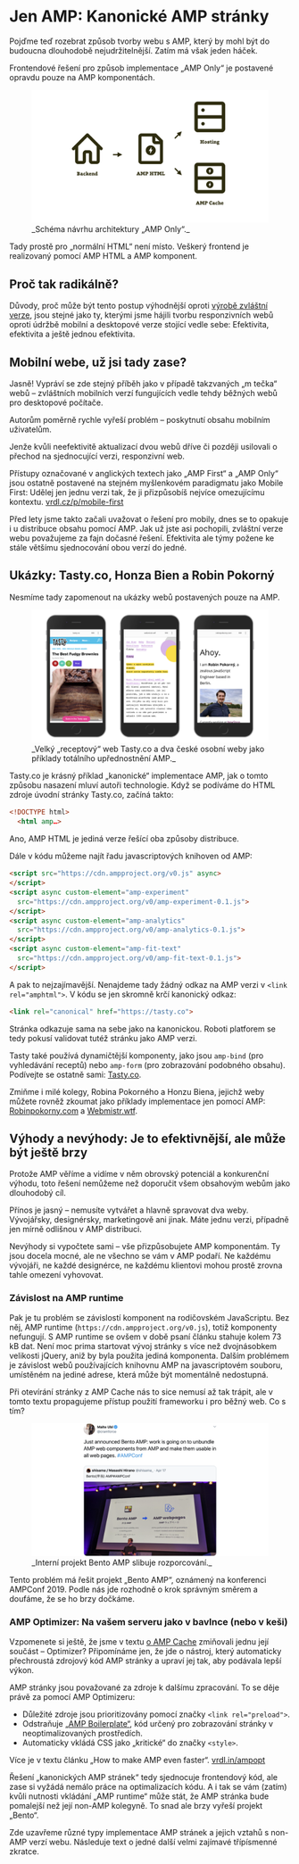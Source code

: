 # Jen AMP: Kanonické AMP stránky

Pojďme teď rozebrat způsob tvorby webu s AMP, který by mohl být do budoucna dlouhodobě nejudržitelnější. Zatím má však jeden háček.

Frontendové řešení pro způsob implementace „AMP Only“ je postavené opravdu pouze na AMP komponentách.

<figure>
<img src="../dist/images/original/vdamp/vazby-amp-first.png" alt="">
<figcaption markdown="1">
_Schéma návrhu architektury „AMP Only“._
</figcaption>
</figure>

Tady prostě pro „normální HTML“ není místo. Veškerý frontend je realizovaný pomocí AMP HTML a AMP komponent.

## Proč tak radikálně?

Důvody, proč může být tento postup výhodnější oproti [výrobě zvláštní verze](amp-implementace-extra-verze.md), jsou stejné jako ty, kterými jsme hájili tvorbu responzivních webů oproti údržbě mobilní a desktopové verze stojící vedle sebe: Efektivita, efektivita a ještě jednou efektivita.

## Mobilní webe, už jsi tady zase?

Jasně! Vypráví se zde stejný příběh jako v případě takzvaných „m tečka“ webů – zvláštních mobilních verzí fungujících vedle tehdy běžných webů pro desktopové počítače.

Autorům poměrně rychle vyřeší problém – poskytnutí obsahu mobilním uživatelům.

Jenže kvůli neefektivitě aktualizací dvou webů dříve či později usilovali o přechod na sjednocující verzi, responzivní web.

Přístupy označované v anglických textech jako „AMP First“ a „AMP Only“ jsou ostatně postavené na stejném myšlenkovém paradigmatu jako Mobile First: Udělej jen jednu verzi tak, že ji přizpůsobíš nejvíce omezujícímu kontextu. [vrdl.cz/p/mobile-first](https://www.vzhurudolu.cz/prirucka/mobile-first)

Před lety jsme takto začali uvažovat o řešení pro mobily, dnes se to opakuje i u distribuce obsahu pomocí AMP. Jak už jste asi pochopili, zvláštní verze webu považujeme za fajn dočasné řešení. Efektivita ale týmy požene ke stále většímu sjednocování obou verzí do jedné.

## Ukázky: Tasty.co, Honza Bien a Robin Pokorný

Nesmíme tady zapomenout na ukázky webů postavených pouze na AMP.

<figure>
<img src="../dist/images/original/vdamp/vazby-amp-first-ukazky.png" alt="">
<figcaption markdown="1">
_Velký „receptový“ web Tasty.co a dva české osobní weby jako příklady totálního upřednostnění AMP._
</figcaption>
</figure>

Tasty.co je krásný příklad „kanonické“ implementace AMP, jak o tomto způsobu nasazení mluví autoři technologie. Když se podíváme do HTML zdroje úvodní stránky Tasty.co, začíná takto:

```html
<!DOCTYPE html>
  <html amp…>
```

Ano, AMP HTML je jediná verze řešící oba způsoby distribuce.

Dále v kódu můžeme najít řadu javascriptových knihoven od AMP:

```html
<script src="https://cdn.ampproject.org/v0.js" async>
</script>
<script async custom-element="amp-experiment"
  src="https://cdn.ampproject.org/v0/amp-experiment-0.1.js">
</script>
<script async custom-element="amp-analytics"
  src="https://cdn.ampproject.org/v0/amp-analytics-0.1.js">
</script>
<script async custom-element="amp-fit-text"
  src="https://cdn.ampproject.org/v0/amp-fit-text-0.1.js">
</script>
```

A pak to nejzajímavější. Nenajdeme tady žádný odkaz na AMP verzi v `<link rel="amphtml">`. V kódu se jen skromně krčí kanonický odkaz:

```html
<link rel="canonical" href="https://tasty.co">
```

Stránka odkazuje sama na sebe jako na kanonickou. Roboti platforem se tedy pokusí validovat tutéž stránku jako AMP verzi.

Tasty také používá dynamičtější komponenty, jako jsou `amp-bind` (pro vyhledávání receptů) nebo `amp-form` (pro zobrazování podobného obsahu). Podívejte se ostatně sami: [Tasty.co](https://tasty.co).

Zmiňme i milé kolegy, Robina Pokorného a Honzu Biena, jejichž weby můžete rovněž zkoumat jako příklady implementace jen pomocí AMP: [Robinpokorny.com](https://robinpokorny.com/) a [Webmistr.wtf](https://www.webmistr.wtf/).

## Výhody a nevýhody: Je to efektivnější, ale může být ještě brzy

Protože AMP věříme a vidíme v něm obrovský potenciál a konkurenční výhodu, toto řešení nemůžeme než doporučit všem obsahovým webům jako dlouhodobý cíl.

Přínos je jasný – nemusíte vytvářet a hlavně spravovat dva weby. Vývojářsky, designérsky, marketingově ani jinak. Máte jednu verzi, případně jen mírně odlišnou v AMP distribuci.

Nevýhody si vypočtete sami – vše přizpůsobujete AMP komponentám. Ty jsou docela mocné, ale ne všechno se vám v AMP podaří. Ne každému vývojáři, ne každé designérce, ne každému klientovi mohou prostě zrovna tahle omezení vyhovovat.

### Závislost na AMP runtime

Pak je tu problém se závislostí komponent na rodičovském JavaScriptu. Bez něj, AMP runtime (`https://cdn.ampproject.org/v0.js`), totiž komponenty nefungují. S AMP runtime se ovšem v době psaní článku stahuje kolem 73 kB dat. Není moc prima startovat vývoj stránky s více než dvojnásobkem velikosti jQuery, aniž by byla použita jediná komponenta. Dalším problémem je závislost webů používajících knihovnu AMP na javascriptovém souboru, umístěném na jediné adrese, která může být momentálně nedostupná.

Při otevírání stránky z AMP Cache nás to sice nemusí až tak trápit, ale v tomto textu  propagujeme přístup použití frameworku i pro běžný web. Co s tím?

<figure>
<img src="../dist/images/original/vdamp/bento-amp.png" alt="">
<figcaption markdown="1">
_Interní projekt Bento AMP slibuje rozporcování._
</figcaption>
</figure>

Tento problém má řešit projekt „Bento AMP“, oznámený na konferenci AMPConf 2019. Podle nás jde rozhodně o krok správným směrem a doufáme, že se ho brzy dočkáme.

### AMP Optimizer: Na vašem serveru jako v bavlnce (nebo v keši)

Vzpomenete si ještě, že jsme v textu [o AMP Cache](amp-cache.md) zmiňovali jednu její součást – Optimizer? Připomínáme jen, že jde o nástroj, který automaticky přechroustá zdrojový kód AMP stránky a upraví jej tak, aby podávala lepší výkon.

AMP stránky jsou považované za zdroje k dalšímu zpracování. To se děje právě za pomocí AMP Optimizeru:

* Důležité zdroje jsou prioritizovány pomocí značky `<link rel="preload">`.
* Odstraňuje [„AMP Boilerplate“](amp-html.md), kód určený pro zobrazování stránky v neoptimalizovaných prostředích.
* Automaticky vkládá CSS jako „kritické“ do značky `<style>`.

Více je v textu článku „How to make AMP even faster“. [vrdl.in/ampopt](https://amp.dev/documentation/guides-and-tutorials/optimize-and-measure/optimize_amp)

Řešení „kanonických AMP stránek“ tedy sjednocuje frontendový kód, ale zase si vyžádá nemálo práce na optimalizacích kódu. A i tak se vám (zatím) kvůli nutnosti vkládání „AMP runtime“ může stát, že AMP stránka bude pomalejší než její non-AMP kolegyně. To snad ale brzy vyřeší projekt „Bento“.

Zde uzavřeme různé typy implementace AMP stránek a jejich vztahů s non-AMP verzí webu. Následuje text o jedné další velmi zajímavé třípísmenné zkratce.
